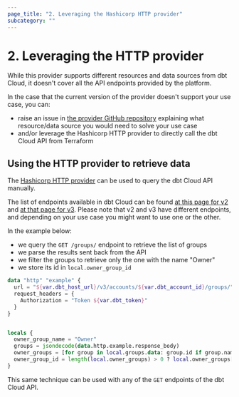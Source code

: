 ```yaml
---
page_title: "2. Leveraging the Hashicorp HTTP provider"
subcategory: ""
---
```


# 2. Leveraging the HTTP provider

While this provider supports different resources and data sources from dbt Cloud, it doesn't cover all the API endpoints provided by the platform.

In the case that the current version of the provider doesn't support your use case, you can:

- raise an issue in [the provider GitHub repository](https://github.com/dbt-labs/terraform-provider-dbtcloud) explaining what resource/data source you would need to solve your use case
- and/or leverage the Hashicorp HTTP provider to directly call the dbt Cloud API from Terraform

## Using the HTTP provider to retrieve data

The [Hashicorp HTTP provider](https://registry.terraform.io/providers/hashicorp/http/latest/docs) can be used to query the dbt Cloud API manually.

The list of endpoints available in dbt Cloud can be found [at this page for v2](https://docs.getdbt.com/dbt-cloud/api-v2#/) and [at that page for v3](https://docs.getdbt.com/dbt-cloud/api-v3#/). Please note that v2 and v3 have different endpoints, and depending on your use case you might want to use one or the other.

In the example below:

- we query the `GET /groups/` endpoint to retrieve the list of groups
- we parse the results sent back from the API
- we filter the groups to retrieve only the one with the name "Owner"
- we store its id in `local.owner_group_id`

```terraform
data "http" "example" {
  url = "${var.dbt_host_url}/v3/accounts/${var.dbt_account_id}/groups/"
  request_headers = {
    Authorization = "Token ${var.dbt_token}"
  }
}


locals {
  owner_group_name = "Owner"
  groups = jsondecode(data.http.example.response_body)
  owner_groups = [for group in local.groups.data: group.id if group.name == local.owner_group_name]
  owner_group_id = length(local.owner_groups) > 0 ? local.owner_groups[0] : "No owner group found"
}
```

This same technique can be used with any of the `GET` endpoints of the dbt Cloud API.
